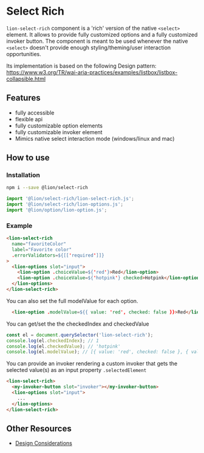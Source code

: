 # Select Rich

[//]: # 'AUTO INSERT HEADER PREPUBLISH'

`lion-select-rich` component is a 'rich' version of the native `<select>` element.
It allows to provide fully customized options and a fully customized invoker button.
The component is meant to be used whenever the native `<select>` doesn't provide enough
styling/theming/user interaction opportunities.

Its implementation is based on the following Design pattern:
<https://www.w3.org/TR/wai-aria-practices/examples/listbox/listbox-collapsible.html>

## Features

- fully accessible
- flexible api
- fully customizable option elements
- fully customizable invoker element
- Mimics native select interaction mode (windows/linux and mac)

## How to use

### Installation

```sh
npm i --save @lion/select-rich
```

```js
import '@lion/select-rich/lion-select-rich.js';
import '@lion/select-rich/lion-options.js';
import '@lion/option/lion-option.js';
```

### Example

```html
<lion-select-rich
  name="favoriteColor"
  label="Favorite color"
  .errorValidators=${[['required']]}
>
  <lion-options slot="input">
    <lion-option .choiceValue=${'red'}>Red</lion-option>
    <lion-option .choiceValue=${'hotpink'} checked>Hotpink</lion-option>
  </lion-options>
</lion-select-rich>
```

You can also set the full modelValue for each option.

```html
  <lion-option .modelValue=${{ value: 'red', checked: false }}>Red</lion-option>
```

You can get/set the the checkedIndex and checkedValue

```js
const el = document.querySelector('lion-select-rich');
console.log(el.checkedIndex); // 1
console.log(el.checkedValue); // 'hotpink'
console.log(el.modelValue); // [{ value: 'red', checked: false }, { value: 'hotpink', checked: true }]
```

You can provide an invoker rendering a custom invoker that gets the selected value(s) as an
input property `.selectedElement`

```html
<lion-select-rich>
  <my-invoker-button slot="invoker"></my-invoker-button>
  <lion-options slot="input">
    ...
  </lion-options>
</lion-select-rich>
```

## Other Resources

- [Design Considerations](./docs/DesignConsiderations.md)
